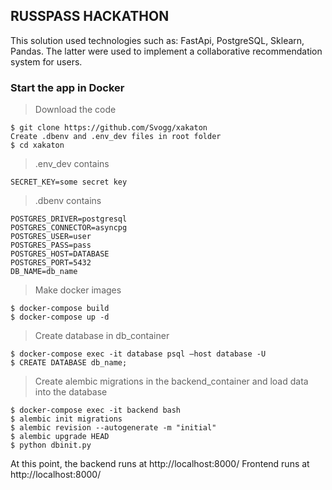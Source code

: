## RUSSPASS HACKATHON

This solution used technologies such as: FastApi, PostgreSQL, Sklearn, Pandas. The latter were used to implement a collaborative recommendation system for users.


### Start the app in Docker

>Download the code
```
$ git clone https://github.com/Svogg/xakaton
Create .dbenv and .env_dev files in root folder
$ cd xakaton
```

>.env_dev contains
```
SECRET_KEY=some secret key
```

>.dbenv contains
```
POSTGRES_DRIVER=postgresql
POSTGRES_CONNECTOR=asyncpg
POSTGRES_USER=user
POSTGRES_PASS=pass
POSTGRES_HOST=DATABASE
POSTGRES_PORT=5432
DB_NAME=db_name
```

>Make docker images
```
$ docker-compose build
$ docker-compose up -d
```

>Create database in db_container
```
$ docker-compose exec -it database psql —host database -U
$ CREATE DATABASE db_name;
```

>Create alembic migrations in the backend_container and load data into the database
```
$ docker-compose exec -it backend bash
$ alembic init migrations
$ alembic revision --autogenerate -m "initial"
$ alembic upgrade HEAD
$ python dbinit.py
```

At this point, the backend runs at http://localhost:8000/
Frontend runs at http://localhost:8000/
